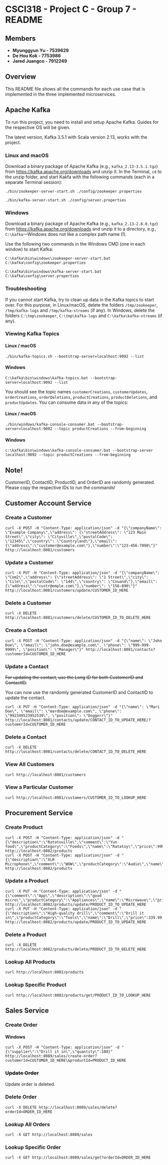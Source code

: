 # CSCI318 - Project C - Group 7 - README

## Members

- **Myunggyun Yu - 7539629**
- **De Hou Kok - 7753986**
- **Jared Juangco - 7912249**

## Overview

This README file shows all the commands for each use case that is implemented in the three implemented microservices.

## Apache Kafka

To run this project, you need to install and setup Apache Kafka. Guides for the respective OS will be given.

The latest version, Kafka 3.5.1 with Scala version 2.13, works with the project.

### Linux and macOS

Download a binary package of Apache Kafka (e.g., `kafka_2.13-3.5.1.tgz`) from https://kafka.apache.org/downloads and unzip it. In the Terminal, `cd` to the unzip folder, and start Kakfa with the following commands (each in a separate Terminal session):

```shell
./bin/zookeeper-server-start.sh ./config/zookeeper.properties
```

```shell
./bin/kafka-server-start.sh ./config/server.properties
```

### Windows

Download a binary package of Apache Kafka (e.g., `kafka_2.13-2.8.0.tgz`) from https://kafka.apache.org/downloads and unzip it to a directory, e.g., `C:\kafka`—Windows does not like a complex path name (!).

Use the following two commands in the Windows CMD (one in each window) to start Kafka:

```shell
C:\kafka\bin\windows\zookeeper-server-start.bat C:\kafka\config\zookeeper.properties
```

```shell
C:\kafka\bin\windows\kafka-server-start.bat C:\kafka\config\server.properties
```

### Troubleshooting

If you cannot start Kafka, try to clean up data in the Kafka topics to start over. 
For this purpose, in Linux/macOS, delete the folders `/tmp/zookeeper`, `/tmp/kafka-logs` and `/tmp/kafka-streams` (if any). 
In Windows, delete the folders `C:\tmp\zookeeper`, `C:\tmp\kafka-logs` and `C:\kafka\kafka-streams` (if any).

### Viewing Kafka Topics

#### Linux / macOS

```shell
./bin/kafka-topics.sh --bootstrap-server=localhost:9092 --list
```

#### Windows

```shell
C:\kafka\bin\windows\kafka-topics.bat --bootstrap-server=localhost:9092 --list
```

You should see the topic names `customerCreations`, `customerUpdates`, `orderCreations`, `orderDeletions`, `productCreations`, `productDeletions`, and `productUpdates`. You can consume data in any of the topics:

#### Linux / macOS

```shell
./bin/windows/kafka-console-consumer.bat --bootstrap-server=localhost:9092 --topic productCreations --from-beginning
```
#### Windows

```shell
c:\kafka\bin\windows\kafka-console-consumer.bat --bootstrap-server localhost:9092 --topic productCreations --from-beginning
```

## Note!
CustomerID, ContactID, ProductID, and OrderID are randomly generated. Please copy the respective IDs to run the commands!

## Customer Account Service

### Create a Customer

```shell
curl -X POST -H "Content-Type: application/json" -d "{\"companyName\": \"Example Company\",\"address\": {\"streetAddress\": \"123 Main Street\",\"city\": \"Cityville\",\"postalCode\": \"12345\",\"country\": \"Countryland\"},\"email\": {\"address\":\"customer@example.com\"},\"number\":\"123-456-7890\"}" http://localhost:8081/customers
```

### Update a Customer

```shell
curl -X PUT -H "Content-Type: application/json" -d "{\"companyName\": \"Com2\",\"address\": {\"streetAddress\": \"1 Street\",\"city\": \"Cile\",\"postalCode\": \"144\",\"country\": \"Couand\"},\"email\": {\"address\":\"custr@emple.com\"},\"number\": \"156-890\"}" http://localhost:8081/customers/update/CUSTOMER_ID_HERE
```

### Delete a Customer

```shell
curl -X DELETE http://localhost:8081/customers/delete/CUSTOMER_ID_TO_DELETE_HERE
```

### Create a Contact

```shell
curl -X POST -H "Content-Type: application/json" -d "{\"name\": \"John Doe\", \"email\": \"john.doe@example.com\", \"phone\": \"999-999-9999\", \"position\": \"Manager\"}" http://localhost:8081/contacts?customerId=CUSTOMER_ID_HERE
```

### Update a Contact

~~For updating the contact, use the Long ID for both CustomerID and ContactID.~~

You can now use the randomly generated CustomerID and ContactID to update the contact.
```shell
curl -X PUT -H "Content-Type: application/json" -d "{\"name\": \"Mari Doe\", \"email\": \"mardoe@example.com\", \"phone\": \"992349523952539\", \"position\": \"Doggerr\"}" http://localhost:8081/contacts/update/CONTACT_ID_TO_UPDATE_HERE/?customerId=CUSTOMER_ID_HERE
```

### Delete a Contact
```shell
curl -X DELETE http://localhost:8081/contacts/delete/CONTACT_ID_TO_DELETE_HERE
```

### View All Customers

```shell
curl http://localhost:8081/customers
```

### View a Particular Customer

```shell
curl http://localhost:8081/customers/CUSTOMER_ID_TO_LOOKUP_HERE
```

## Procurement Service

### Create Product

```shell
curl -X POST -H "Content-Type: application/json" -d "{\"description\":\"Ratatouille\",\"comment\":\"Yun food\",\"productCategory\":\"Foods\",\"name\":\"Ratatoy\",\"price\":9999.99,\"stock\":100}" http://localhost:8082/products
curl -X POST -H "Content-Type: application/json" -d "{\"description\":\"XLR Microphone\",\"comment\":\"WOW\",\"productCategory\":\"Audio\",\"name\":\"RTMic\",\"price\":1299.99,\"stock\":1000}" http://localhost:8082/products
```

### Update a Product

```shell
curl -X PUT -H "Content-Type: application/json" -d "{\"comment\":\"App\",\"description\":\"good micro\",\"productCategory\":\"Appliances\",\"name\":\"Microwave\",\"price\":159.99,\"stock\":200}"  http://localhost:8082/products/update/PRODUCT_ID_TO_UPDATE_HERE
curl -X PUT -H "Content-Type: application/json" -d "{\"description\":\"High-quality drill\",\"comment\":\"Drill it in\",\"productCategory\":\"Tools\",\"name\":\"Drill\",\"price\":339.99,\"stock\":200}" http://localhost:8082/products/update/PRODUCT_ID_TO_UPDATE_HERE
```

### Delete a Product

```shell
curl -X DELETE http://localhost:8082/products/delete/PRODUCT_ID_TO_DELETE_HERE
```

### Lookup All Products

```shell
curl http://localhost:8082/products
```

### Lookup Specific Product

```shell
curl http://localhost:8082/products/get/PRODUCT_ID_TO_LOOKUP_HERE
```

## Sales Service

### Create Order

#### Windows

```shell
curl -X POST -H "Content-Type: application/json" -d "{\"supplier\":\"Drill it in\",\"quantity\":100}" http://localhost:8089/sales/create-order?customerId=CUSTOMER_ID_HERE\&productId=PRODUCT_ID_HERE
```

### ~~Update Order~~

Update order is deleted.

### Delete Order

```shell
curl -X DELETE http://localhost:8089/sales/delete?orderId=ORDER_ID_HERE
```

### Lookup All Orders

```shell
curl -X GET http://localhost:8089/sales
```

### Lookup Specific Order

```shell
curl -X GET http://localhost:8089/sales/get?orderId=ORDER_ID_HERE
```